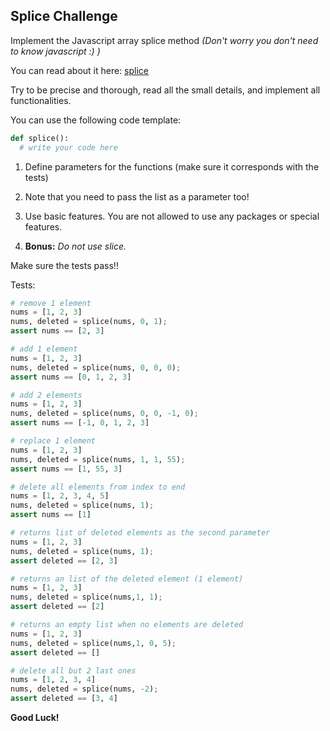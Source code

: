 

## Splice Challenge

Implement the Javascript array splice method *(Don't worry you don't need to know javascript :) )*

You can read about it here: [splice](https://developer.mozilla.org/en-US/docs/Web/JavaScript/Reference/Global_Objects/Array/splice)

Try to be precise and thorough, read all the small details, and implement all functionalities.


You can use the following code template:
```python
def splice():
  # write your code here    
```


1. Define parameters for the functions (make sure it corresponds with the tests)

2. Note that you need to pass the list as a parameter too!

3. Use basic features. You are not allowed to use any packages or special features.

4. **Bonus:** *Do not use slice.*


Make sure the tests pass!!


Tests:

```python
# remove 1 element
nums = [1, 2, 3]
nums, deleted = splice(nums, 0, 1);
assert nums == [2, 3]

# add 1 element
nums = [1, 2, 3]
nums, deleted = splice(nums, 0, 0, 0);
assert nums == [0, 1, 2, 3]

# add 2 elements
nums = [1, 2, 3]
nums, deleted = splice(nums, 0, 0, -1, 0);
assert nums == [-1, 0, 1, 2, 3]

# replace 1 element
nums = [1, 2, 3]
nums, deleted = splice(nums, 1, 1, 55);
assert nums == [1, 55, 3]

# delete all elements from index to end
nums = [1, 2, 3, 4, 5]
nums, deleted = splice(nums, 1);
assert nums == [1]

# returns list of deleted elements as the second parameter
nums = [1, 2, 3]
nums, deleted = splice(nums, 1);
assert deleted == [2, 3]

# returns an list of the deleted element (1 element)
nums = [1, 2, 3]
nums, deleted = splice(nums,1, 1);
assert deleted == [2]

# returns an empty list when no elements are deleted
nums = [1, 2, 3]
nums, deleted = splice(nums,1, 0, 5);
assert deleted == []

# delete all but 2 last ones
nums = [1, 2, 3, 4]
nums, deleted = splice(nums, -2);
assert deleted == [3, 4] 
```

**Good Luck!**


